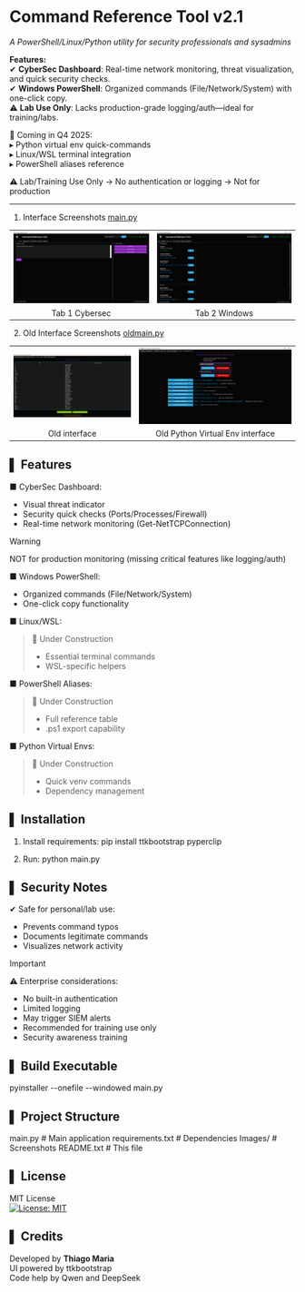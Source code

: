 **Command Reference Tool v2.1**
============================

*A PowerShell/Linux/Python utility for security professionals and sysadmins*  

**Features:**  
✔ **CyberSec Dashboard**: Real-time network monitoring, threat visualization, and quick security checks.  
✔ **Windows PowerShell**: Organized commands (File/Network/System) with one-click copy.  
⚠ **Lab Use Only**: Lacks production-grade logging/auth—ideal for training/labs.  

🚧 Coming in Q4 2025:  
▸ Python virtual env quick-commands  
▸ Linux/WSL terminal integration  
▸ PowerShell aliases reference  

⚠ Lab/Training Use Only
→ No authentication or logging → Not for production   

---

1. Interface Screenshots [main.py](https://github.com/ThiagoMaria-SecurityIT/Comandos-Powershell-vs-Python/blob/main/main.py)  
<table>
  <tr>
    <td><img src="Images/Cybersectab1.png" alt="Aba 1" width="400"></td>
    <td><img src="Images/windowstab1.png" alt="Aba 2" width="400"></td>
  </tr>
  <tr>
    <td style="text-align: center;"> Tab 1 Cybersec </td>
    <td style="text-align: center;"> Tab 2 Windows </td>
  </tr>
</table>  

2. Old Interface Screenshots [oldmain.py](https://github.com/ThiagoMaria-SecurityIT/Comandos-Powershell-vs-Python/blob/main/oldmain.py)
<table>
  <tr>
  <td><img src="Images/Aba3.png" alt="Aba 3" width="300"></td>
  <td><img src="Images/Aba4.png" alt="Aba 4" width="400"></td>
  </tr>
  <tr>
  <td style="text-align: center;"> Old interface</td>
  <td style="text-align: center;"> Old Python Virtual Env interface</td>
  </tr>
 </table> 

▌ Features
----------
■ CyberSec Dashboard:
  - Visual threat indicator
  - Security quick checks (Ports/Processes/Firewall)
  - Real-time network monitoring (Get-NetTCPConnection)
> [!WARNING]    
>  NOT for production monitoring (missing critical features like logging/auth)

■ Windows PowerShell:
  - Organized commands (File/Network/System)
  - One-click copy functionality

■ Linux/WSL:
  > 🚧 Under Construction
  > - Essential terminal commands
  > - WSL-specific helpers

■ PowerShell Aliases:
  > 🚧 Under Construction
  > - Full reference table
  > - .ps1 export capability

■ Python Virtual Envs: 
  >  🚧 Under Construction
  > - Quick venv commands
  > - Dependency management

▌ Installation
--------------
1. Install requirements:
   pip install ttkbootstrap pyperclip

2. Run:
   python main.py

▌ Security Notes
---------------
✔ Safe for personal/lab use:
  - Prevents command typos
  - Documents legitimate commands
  - Visualizes network activity

> [!IMPORTANT]   
> ⚠ Enterprise considerations:
 > - No built-in authentication
 > - Limited logging
 > - May trigger SIEM alerts
 > - Recommended for training use only
 > - Security awareness training 

▌ Build Executable
-----------------
pyinstaller --onefile --windowed main.py

▌ Project Structure
------------------
main.py            # Main application
requirements.txt   # Dependencies
Images/            # Screenshots
README.txt         # This file

▌ License
---------
MIT License  
[![License: MIT](https://img.shields.io/badge/License-MIT-yellow.svg)](https://opensource.org/licenses/MIT)



▌ Credits
---------
Developed by **Thiago Maria**  
UI powered by ttkbootstrap  
Code help by Qwen and DeepSeek
